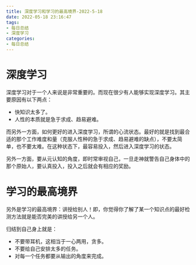 ```yaml
---
title: 深度学习和学习的最高境界-2022-5-18
date: 2022-05-18 23:16:47
tags:
- 每日总结
- 深度学习
categories:
- 每日总结
---
```


# 深度学习

深度学习对于一个人来说是非常重要的。而现在很少有人能够实现深度学习。其主要原因有以下两点：

- 快知识太多了。
- 人性的本质就是急于求成、趋易避难。

而另外一方面，如何更好的进入深度学习，所谓的心流状态。最好的就是找到最合适的那个工作难度和量（克服人性种的急于求成、趋易避难的缺点），不要太简单，也不要太难。在这种状态下，最容易投入，然后进入深度学习的状态。

另外一方面，要从元认知的角度，即时常审视自己，一旦走神就警告自己身体中的那个原始人，要认真投入，投入之后就会有相应的奖励。

# 学习的最高境界

另外是学习的最高境界：讲授给别人！即，你觉得你了解了某一个知识点的最好检测方法就是能否完美的讲授给另一个人。



归结到自己身上就是：

- 不要带耳机，这相当于一心两用，贪多。
- 不要给自己安排太多的任务。
- 对每一个任务都要从输出的角度来完成。
